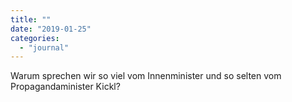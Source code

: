 ```yaml
---
title: ""
date: "2019-01-25"
categories: 
  - "journal"
---
```


Warum sprechen wir so viel vom Innenminister und so selten vom Propagandaminister Kickl?
